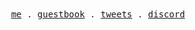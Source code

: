 <div align="center">
  <samp>
    <a href="https://sasi.codes">me</a> .
    <a href="https://sasi.codes/guestbook">guestbook</a> .
    <a href="https://twitter.com/sasicodes">tweets</a> .
    <a href="https://discord.com/users/719213468926083132">discord</a>
  </samp>
</div>
